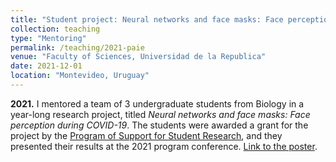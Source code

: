 ```yaml
---
title: "Student project: Neural networks and face masks: Face perception during COVID-19"
collection: teaching
type: "Mentoring"
permalink: /teaching/2021-paie
venue: "Faculty of Sciences, Universidad de la Republica"
date: 2021-12-01
location: "Montevideo, Uruguay"
---
```


**2021.** I mentored a team of 3 undergraduate students
from Biology in a year-long research project, titled
*Neural networks and face masks: Face perception during COVID-19*.
The students were awarded a grant for the project by the
[Program of Support for Student Research](https://www.fing.edu.uy/inco/proyectos/paie/),
and they presented their results at the 2021 program conference.
[Link to the poster](/files/teaching/mentoring/posterfinalpaie.png).

